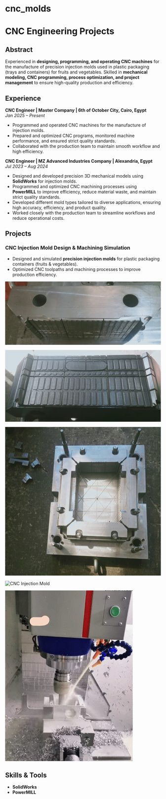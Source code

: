 # cnc_molds

# CNC Engineering Projects

## Abstract
Experienced in **designing, programming, and operating CNC machines** for the manufacture of precision injection molds used in plastic packaging (trays and containers) for fruits and vegetables. Skilled in **mechanical modeling, CNC programming, process optimization, and project management** to ensure high-quality production and efficiency.



## Experience

**CNC Engineer | Master Company | 6th of October City, Cairo, Egypt**  
*Jan 2025 – Present*  
- Programmed and operated CNC machines for the manufacture of injection molds.  
- Prepared and optimized CNC programs, monitored machine performance, and ensured strict quality standards.  
- Collaborated with the production team to maintain smooth workflow and high efficiency.

**CNC Engineer | MZ Advanced Industries Company | Alexandria, Egypt**  
*Jul 2023 – Aug 2024*  
- Designed and developed precision 3D mechanical models using **SolidWorks** for injection molds.  
- Programmed and optimized CNC machining processes using **PowerMILL** to improve efficiency, reduce material waste, and maintain strict quality standards.  
- Developed different mold types tailored to diverse applications, ensuring high accuracy, efficiency, and product quality.  
- Worked closely with the production team to streamline workflows and reduce operational costs.


## Projects

### CNC Injection Mold Design & Machining Simulation
- Designed and simulated **precision injection molds** for plastic packaging containers (fruits & vegetables).  
- Optimized CNC toolpaths and machining processes to improve production efficiency.  
 
![CNC Injection Mold](mold_p2.jpg)      

![CNC Injection Mold](mold_p3.jpg)

![CNC Injection Mold](mold_p1.jpg)

![CNC Injection Mold](mold.png)

![demo](sim_1.gif)


## Skills & Tools
- **SolidWorks**  
- **PowerMILL** 
